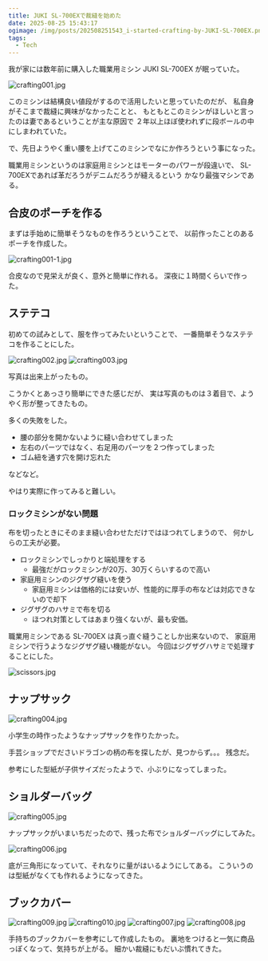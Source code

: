 ```yaml
---
title: JUKI SL-700EXで裁縫を始めた
date: 2025-08-25 15:43:17
ogimage: /img/posts/202508251543_i-started-crafting-by-JUKI-SL-700EX.png
tags:
  - Tech
---
```


我が家には数年前に購入した職業用ミシン JUKI SL-700EX が眠っていた。

![crafting001.jpg](/img/posts/202508251543/crafting001.jpg)

このミシンは結構良い値段がするので活用したいと思っていたのだが、
私自身がそこまで裁縫に興味がなかったことと、
もともとこのミシンがほしいと言ったのは妻であるということが主な原因で
２年以上ほぼ使われずに段ボールの中にしまわれていた。

で、先日ようやく重い腰を上げてこのミシンでなにか作ろうという事になった。

職業用ミシンというのは家庭用ミシンとはモーターのパワーが段違いで、
SL-700EXであれば革だろうがデニムだろうが縫えるという
かなり最強マシンである。

## 合皮のポーチを作る

まずは手始めに簡単そうなものを作ろうということで、
以前作ったことのあるポーチを作成した。

![crafting001-1.jpg](/img/posts/202508251543/crafting001-1.jpg)

合皮なので見栄えが良く、意外と簡単に作れる。
深夜に１時間くらいで作った。

## ステテコ

初めての試みとして、服を作ってみたいということで、
一番簡単そうなステテコを作ることにした。

![crafting002.jpg](/img/posts/202508251543/crafting002.jpg)
![crafting003.jpg](/img/posts/202508251543/crafting003.jpg)

写真は出来上がったもの。

こうかくとあっさり簡単にできた感じだが、
実は写真のものは３着目で、ようやく形が整ってきたもの。

多くの失敗をした。

* 腰の部分を開かないように縫い合わせてしまった
* 左右のパーツではなく、右足用のパーツを２つ作ってしまった
* ゴム紐を通す穴を開け忘れた

などなど。

やはり実際に作ってみると難しい。

### ロックミシンがない問題

布を切ったときにそのまま縫い合わせただけではほつれてしまうので、
何かしらの工夫が必要。

* ロックミシンでしっかりと端処理をする
    * 最強だがロックミシンが20万、30万くらいするので高い
* 家庭用ミシンのジグザグ縫いを使う
    * 家庭用ミシンは価格的には安いが、性能的に厚手の布などは対応できないので却下
* ジグザグのハサミで布を切る
    * ほつれ対策としてはあまり強くないが、最も安価。

職業用ミシンである SL-700EX は真っ直ぐ縫うことしか出来ないので、
家庭用ミシンで行うようなジグザグ縫い機能がない。
今回はジグザグハサミで処理することにした。

![scissors.jpg](/img/posts/202508251543/scissors.jpg)

## ナップサック

![crafting004.jpg](/img/posts/202508251543/crafting004.jpg)

小学生の時作ったようなナップサックを作りたかった。

手芸ショップでださいドラゴンの柄の布を探したが、見つからず。。。
残念だ。

参考にした型紙が子供サイズだったようで、小ぶりになってしまった。

## ショルダーバッグ

![crafting005.jpg](/img/posts/202508251543/crafting005.jpg)

ナップサックがいまいちだったので、残った布でショルダーバッグにしてみた。

![crafting006.jpg](/img/posts/202508251543/crafting006.jpg)

底が三角形になっていて、それなりに量がはいるようにしてある。
こういうのは型紙がなくても作れるようになってきた。

## ブックカバー

![crafting009.jpg](/img/posts/202508251543/crafting009.jpg)
![crafting010.jpg](/img/posts/202508251543/crafting010.jpg)
![crafting007.jpg](/img/posts/202508251543/crafting007.jpg)
![crafting008.jpg](/img/posts/202508251543/crafting008.jpg)

手持ちのブックカバーを参考にして作成したもの。
裏地をつけると一気に商品っぽくなって、気持ちが上がる。
細かい裁縫にもだいぶ慣れてきた。
